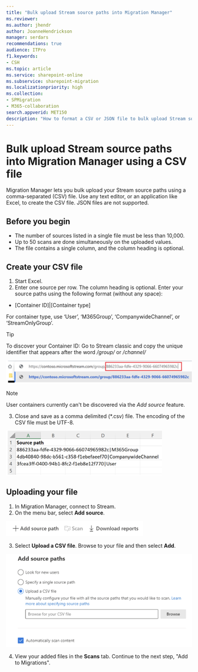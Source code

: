 ```yaml
---
title: "Bulk upload Stream source paths into Migration Manager"
ms.reviewer: 
ms.author: jhendr
author: JoanneHendrickson
manager: serdars
recommendations: true
audience: ITPro
f1.keywords:
- CSH
ms.topic: article
ms.service: sharepoint-online
ms.subservice: sharepoint-migration
ms.localizationpriority: high
ms.collection: 
- SPMigration
- M365-collaboration
search.appverid: MET150
description: "How to format a CSV or JSON file to bulk upload Stream source paths into Migration Manager."
---
```


# Bulk upload Stream source paths into Migration Manager using a CSV file 

Migration Manager lets you bulk upload your Stream source paths using a comma-separated (CSV) file. Use any text editor, or an application like Excel, to create the CSV file.  JSON files are not supported.

## Before you begin

- The number of sources listed in a single file must be less than 10,000.
- Up to 50 scans are done simultaneously on the uploaded values.
- The file contains a single column, and the column heading is optional.


## Create your CSV file


1. Start Excel. 
2. Enter one source per row. The column heading is optional. Enter your source paths using the following format (without any space):

- [Container ID]|[Container type]

For container type, use ‘User’, ‘M365Group’, ‘CompanywideChannel’, or ‘StreamOnlyGroup’. 

>[!Tip]
>To discover your Container ID: Go to Stream classic and copy the unique identifier that appears after the word */group/* or */channel/*
>
>![finding your container id](media/mm-stream-container-id.png)
 
>[!Note]
>User containers currently can't be discovered via the *Add source* feature. 


3. Close and save as a comma delimited (*.csv) file. The encoding of the CSV file must be UTF-8.

![How to enter your stream source in the csv file](media/mm-stream-format-csv.png)


## Uploading your file

1. In Migration Manager, connect to Stream.
2. On the menu bar, select **Add source**.

  ![Add new source to upload bulk file](media/mm-upload-cloud-csv.png)


3. Select **Upload a CSV file**.  Browse to your file and then select **Add**.

![Upload Stream source paths](media/mm-stream-csv-upload.png)

4. View your added files in the **Scans** tab. Continue to the next step, "Add to Migrations".


 

    